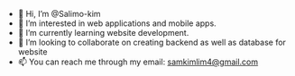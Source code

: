 - 👋 Hi, I’m @Salimo-kim
- 👀 I’m interested in web applications and mobile apps.
- 🌱 I’m currently learning website development.
- 💞️ I’m looking to collaborate on creating backend as well as database for website
- 📫 You can reach me through my email: samkimlim4@gmail.com

<!---
Salimo-kim/Salimo-kim is a ✨ special ✨ repository because its `README.md` (this file) appears on your GitHub profile.
You can click the Preview link to take a look at your changes.
--->
